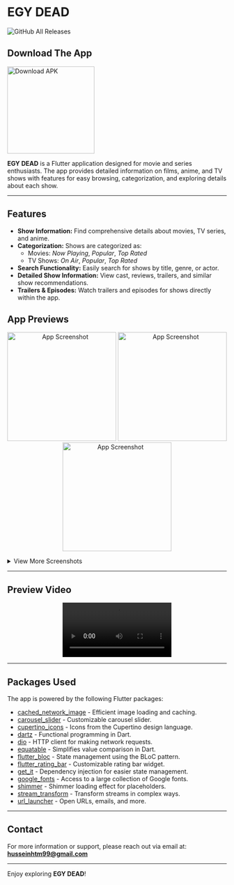 # EGY DEAD

![GitHub All Releases](https://img.shields.io/github/downloads/HusseinMohamed99/EGY_DEAD/total?color=green)

## Download The App
<a href="https://github.com/HusseinMohamed99/EGY_DEAD/releases/download/v2.0.0/EGY.DEAD.apk">
    <img src="https://playerzon.com/asset/download.png" width="200" alt="Download APK">
</a>

**EGY DEAD** is a Flutter application designed for movie and series enthusiasts. The app provides detailed information on films, anime, and TV shows with features for easy browsing, categorization, and exploring details about each show.

---

## Features

- **Show Information:** Find comprehensive details about movies, TV series, and anime.
- **Categorization:** Shows are categorized as:
  - Movies: *Now Playing*, *Popular*, *Top Rated*
  - TV Shows: *On Air*, *Popular*, *Top Rated*
- **Search Functionality:** Easily search for shows by title, genre, or actor.
- **Detailed Show Information:** View cast, reviews, trailers, and similar show recommendations.
- **Trailers & Episodes:** Watch trailers and episodes for shows directly within the app.

## App Previews

<p align="center">
    <img src="https://github.com/HusseinMohamed99/EGY_DEAD/assets/84459939/cdc42c1c-5c53-46d0-9873-3b0eeafb5ef7" width="250" alt="App Screenshot" />
    <img src="https://github.com/HusseinMohamed99/EGY_DEAD/assets/84459939/89d14223-5031-4b00-9490-07fffae91eb2" width="250" alt="App Screenshot" />
    <img src="https://github.com/HusseinMohamed99/EGY_DEAD/assets/84459939/18affedc-2eda-4ac9-946d-f36b71bc20d3" width="250" alt="App Screenshot" />
</p>

<details>
<summary>View More Screenshots</summary>

<p align="center">
    <img src="https://github.com/HusseinMohamed99/EGY_DEAD/assets/84459939/3d5c630a-1c35-4bd1-bfdd-6a9eb9d04aeb" width="250" alt="App Screenshot" />
    <img src="https://github.com/HusseinMohamed99/EGY_DEAD/assets/84459939/b805849d-e0d8-47ac-bb9a-5785a2804bf3" width="250" alt="App Screenshot" />
    <img src="https://github.com/HusseinMohamed99/EGY_DEAD/assets/84459939/f69cb8bd-0f7f-4c1b-afd3-d60923f69a6f" width="250" alt="App Screenshot" />
</p>
</details>

---

## Preview Video

<p align="center">
    <video src='https://github.com/HusseinMohamed99/EGY_DEAD/assets/84459939/d46e5a4e-4c98-407e-8744-a4a13cbc4035' width="250" controls></video>
</p>

---

## Packages Used

The app is powered by the following Flutter packages:

- [cached_network_image](https://pub.dev/packages/cached_network_image) - Efficient image loading and caching.
- [carousel_slider](https://pub.dev/packages/carousel_slider) - Customizable carousel slider.
- [cupertino_icons](https://pub.dev/packages/cupertino_icons) - Icons from the Cupertino design language.
- [dartz](https://pub.dev/packages/dartz) - Functional programming in Dart.
- [dio](https://pub.dev/packages/dio) - HTTP client for making network requests.
- [equatable](https://pub.dev/packages/equatable) - Simplifies value comparison in Dart.
- [flutter_bloc](https://pub.dev/packages/flutter_bloc) - State management using the BLoC pattern.
- [flutter_rating_bar](https://pub.dev/packages/flutter_rating_bar) - Customizable rating bar widget.
- [get_it](https://pub.dev/packages/get_it) - Dependency injection for easier state management.
- [google_fonts](https://pub.dev/packages/google_fonts) - Access to a large collection of Google fonts.
- [shimmer](https://pub.dev/packages/shimmer) - Shimmer loading effect for placeholders.
- [stream_transform](https://pub.dev/packages/stream_transform) - Transform streams in complex ways.
- [url_launcher](https://pub.dev/packages/url_launcher) - Open URLs, emails, and more.

---

## Contact

For more information or support, please reach out via email at: **[husseinhtm99@gmail.com](mailto:husseinhtm99@gmail.com)**

---

Enjoy exploring **EGY DEAD**!

